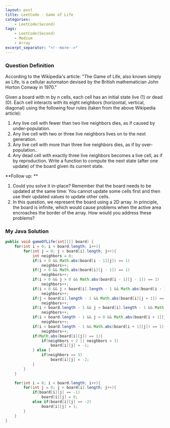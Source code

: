 ```yaml
---
layout: post
title: LeetCode - Game of Life
categories:
    - LeetCode(Second)
tags:
    - LeetCode(Second)
    - Medium
    - Array
excerpt_separator: "<!--more-->"
---
```


### Question Definition
According to the Wikipedia's article: "The Game of Life, also known simply as Life, is a cellular automaton devised by the British mathematician John Horton Conway in 1970."

Given a board with m by n cells, each cell has an initial state live (1) or dead (0). Each cell interacts with its eight neighbors (horizontal, vertical, diagonal) using the following four rules (taken from the above Wikipedia article):

1. Any live cell with fewer than two live neighbors dies, as if caused by under-population.
2. Any live cell with two or three live neighbors lives on to the next generation.
3. Any live cell with more than three live neighbors dies, as if by over-population..
4. Any dead cell with exactly three live neighbors becomes a live cell, as if by reproduction.
Write a function to compute the next state (after one update) of the board given its current state.

**Follow up: **
1. Could you solve it in-place? Remember that the board needs to be updated at the same time: You cannot update some cells first and then use their updated values to update other cells.
2. In this question, we represent the board using a 2D array. In principle, the board is infinite, which would cause problems when the active area encroaches the border of the array. How would you address these problems?

### My Java Solution
```java
public void gameOfLife(int[][] board) {
    for(int i = 0; i < board.length; i++){
        for(int j = 0; j < board[i].length; j++){
            int neighbors = 0;
            if(i > 0 && Math.abs(board[i - 1][j]) == 1)
                neighbors++;
            if(j > 0 && Math.abs(board[i][j - 1]) == 1)
                neighbors++;
            if(i > 0 && j > 0 && Math.abs(board[i - 1][j - 1]) == 1)
                neighbors++;
            if(i > 0 && j < board[i].length - 1 && Math.abs(board[i - 1][j + 1]) == 1)
                neighbors++;
            if(j < board[i].length - 1 && Math.abs(board[i][j + 1]) == 1)
                neighbors++;
            if(i < board.length - 1 && j < board[i].length - 1 && Math.abs(board[i + 1][j + 1]) == 1)
                neighbors++;
            if(i < board.length - 1 && j > 0 && Math.abs(board[i + 1][j - 1]) == 1)
                neighbors++;
            if(i < board.length - 1 && Math.abs(board[i + 1][j]) == 1)
                neighbors++;
            if(Math.abs(board[i][j]) == 1){
                if(neighbors < 2 || neighbors > 3)
                    board[i][j] = -1;
            } else {
                if(neighbors == 3)
                    board[i][j] = -2;
            }
        }
    }

    for(int i = 0; i < board.length; i++){
        for(int j = 0; j < board[i].length; j++){
            if(board[i][j] == -1)
                board[i][j] = 0;
            else if(board[i][j] == -2)
                board[i][j] = 1;
        }
    }
}
```